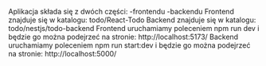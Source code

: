 Aplikacja składa się z dwóch części:
-frontendu
-backendu
Frontend znajduje się w katalogu: todo/React-Todo
Backend znajduje się w katalogu: todo/nestjs/todo-backend
Frontend uruchamiamy poleceniem npm run dev i będzie go można podejrzeć na stronie: http://localhost:5173/
Backend uruchamiamy poleceniem npm run start:dev i będzie go można podejrzeć na stronie: http://localhost:5000/
